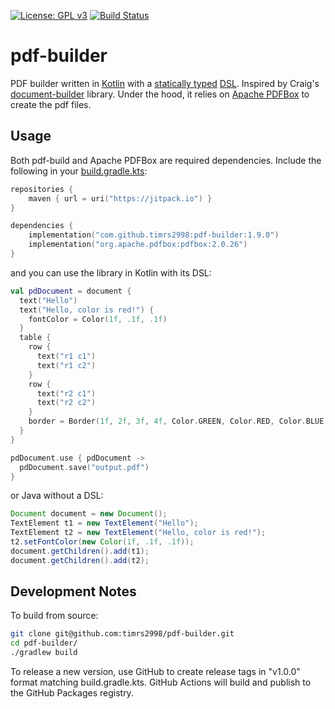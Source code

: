 [![License: GPL v3](https://img.shields.io/badge/License-GPL%20v3-blue.svg)](http://www.gnu.org/licenses/gpl-3.0)
[![Build Status](https://travis-ci.org/timrs2998/pdf-builder.svg?branch=master)](https://travis-ci.org/timrs2998/pdf-builder)

# pdf-builder

PDF builder written in [Kotlin](https://kotlinlang.org/) with a [statically typed](https://en.wikipedia.org/wiki/Type_system#Static_type_checking)
[DSL](https://en.wikipedia.org/wiki/Domain-specific_language). Inspired by Craig's
[document-builder](https://github.com/craigburke/document-builder) library. Under the hood, it relies on
[Apache PDFBox](https://pdfbox.apache.org/) to create the pdf files.

## Usage

Both pdf-build and Apache PDFBox are required dependencies. Include the following in your
[build.gradle.kts](https://docs.gradle.org/current/userguide/userguide_single.html):

```kotlin
repositories {
    maven { url = uri("https://jitpack.io") }
}

dependencies {
    implementation("com.github.timrs2998:pdf-builder:1.9.0")
    implementation("org.apache.pdfbox:pdfbox:2.0.26")
}
```

and you can use the library in Kotlin with its DSL:

```kotlin
val pdDocument = document {
  text("Hello")
  text("Hello, color is red!") {
    fontColor = Color(1f, .1f, .1f)
  }
  table {
    row {
      text("r1 c1")
      text("r1 c2")
    }
    row {
      text("r2 c1")
      text("r2 c2")
    }
    border = Border(1f, 2f, 3f, 4f, Color.GREEN, Color.RED, Color.BLUE, Color.BLACK)
  }
}

pdDocument.use { pdDocument ->
  pdDocument.save("output.pdf")
}
```

or Java without a DSL:

```java
Document document = new Document();
TextElement t1 = new TextElement("Hello");
TextElement t2 = new TextElement("Hello, color is red!");
t2.setFontColor(new Color(1f, .1f, .1f));
document.getChildren().add(t1);
document.getChildren().add(t2);
```

## Development Notes

To build from source:

```bash
git clone git@github.com:timrs2998/pdf-builder.git
cd pdf-builder/
./gradlew build
```

To release a new version, use GitHub to create release tags in "v1.0.0" format matching build.gradle.kts. GitHub Actions will build and publish to the GitHub Packages registry.
